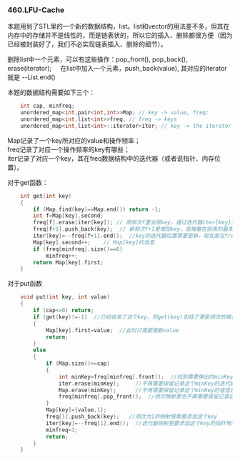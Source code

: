 ### 460.LFU-Cache

本题用到了STL里的一个新的数据结构，list。list和vector的用法差不多，但其在内存中的存储并不是线性的，而是链表状的，所以它的插入、删除都很方便（因为已经被封装好了，我们不必实现链表插入、删除的细节）。

删除list中一个元素，可以有这些操作：pop_front(), pop_back(), erase(iterator);     
在list中加入一个元素，push_back(value), 其对应的iterator就是 --List.end()

本题的数据结构需要如下三个：
```cpp
    int cap, minfreq;
    unordered_map<int,pair<int,int>>Map; // key -> value, freq;
    unordered_map<int,list<int>>freq; // freq -> keys
    unordered_map<int,list<int>::iterator>iter; // key -> the iterator of key in freq
```
Map记录了一个key所对应的value和操作频率；    
freq记录了对应一个操作频率的key有哪些；   
iter记录了对应一个key，其在freq数据结构中的迭代器（或者说指针、内存位置）。   

对于get函数：
```cpp
    int get(int key) 
    {
        if (Map.find(key)==Map.end()) return -1;
        int f=Map[key].second;
        freq[f].erase(iter[key]); // 原频次f里去除key，通过迭代器iter[key]来删除。
        freq[f+1].push_back(key);  // 新频次f+1里增加key，直接塞在链表的最末
        iter[key]=--freq[f+1].end();  //key的迭代器位置需要更新，现在是在freq[f+1]的链表末尾
        Map[key].second++;    // Map[key]的信息
        if (freq[minfreq].size()==0)
            minfreq++;
        return Map[key].first;
    }
```    

对于put函数
```cpp
    void put(int key, int value) 
    {
        if (cap<=0) return;
        if (get(key)!=-1)  //已经收录了这个key，则get(key)包括了更新频次的操作
        {
            Map[key].first=value;  //此时只需要更新value
            return;
        }
        else
        {
            if (Map.size()>=cap)
            {
                int minKey=freq[minfreq].front();  //找到需要弹出的minKey，位于freq[minfreq]链表的最前端
                iter.erase(minKey);     //不再需要保留记录这个minKey的迭代器地址
                Map.erase(minKey);      //不再需要保留记录这个minKey的值信息
                freq[minfreq].pop_front();  //频次映射里也不再需要保留记录这个minKey的频次信息
            }
            Map[key]={value,1};
            freq[1].push_back(key);   //频次为1的映射里需要添加这个key
            iter[key]=--freq[1].end();  //迭代器映射里要添加这个key的指针地址
            minfreq=1;
            return;
        }
    }
```
